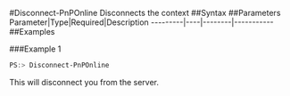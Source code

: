 #Disconnect-PnPOnline
Disconnects the context
##Syntax
##Parameters
Parameter|Type|Required|Description
---------|----|--------|-----------
##Examples

###Example 1
```powershell
PS:> Disconnect-PnPOnline
```
This will disconnect you from the server.
